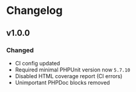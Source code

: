 # Changelog

## v1.0.0

### Changed

- CI config updated
- Required minimal PHPUnit version now `5.7.10`
- Disabled HTML coverage report (CI errors)
- Unimportant PHPDoc blocks removed
